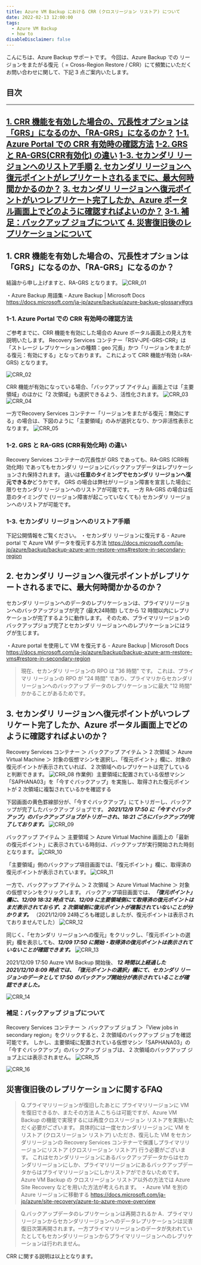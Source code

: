 ```yaml
---
title: Azure VM Backup における CRR (クロスリージョン リストア) について
date: 2022-02-13 12:00:00
tags:
  - Azure VM Backup
  - how to
disableDisclaimer: false
---
```


<!-- more -->
こんにちは、Azure Backup サポートです。
今回は、Azure Backup での リージョンをまたがる復元（ = Cross-Region Restore / CRR）にて頻繁にいただくお問い合わせに関して、下記 3 点ご案内いたします。


## 目次
-----------------------------------------------------------
[1. CRR 機能を有効した場合の、冗長性オプションは「GRS」になるのか、「RA-GRS」になるのか？](#1)
[1-1. Azure Portal での CRR 有効時の確認方法](#1-1)
[1-2. GRS と RA-GRS(CRR有効化) の違い](#1-2)
[1-3. セカンダリ リージョンへのリストア手順](#1-3)
[2. セカンダリ リージョンへ復元ポイントがレプリケートされるまでに、最大何時間かかるのか？](#2)
[3. セカンダリ リージョンへ復元ポイントがいつレプリケート完了したか、Azure ポータル画面上でどのように確認すればよいのか？](#3)
[3-1. 補足：バックアップ ジョブについて](#3-1)
[4. 災害復旧後のレプリケーションについて](#4)
-----------------------------------------------------------

## <a id="1"></a> 1. CRR 機能を有効した場合の、冗長性オプションは「GRS」になるのか、「RA-GRS」になるのか？

結論から申し上げますと、RA-GRS となります。
![CRR_01](https://user-images.githubusercontent.com/71251920/153718070-4b865afe-f876-47e2-afd0-2484e7889235.gif)

・Azure Backup 用語集 - Azure Backup | Microsoft Docs
https://docs.microsoft.com/ja-jp/azure/backup/azure-backup-glossary#grs

 


### <a id="1-1"></a> 1-1. Azure Portal での CRR 有効時の確認方法
ご参考までに、CRR 機能を有効にした場合の Azure ポータル画面上の見え方を説明いたします。 
Recovery Services コンテナー「RSV-JPE-GRS-CRR」は「ストレージ レプリケーションの種類：geo 冗長」かつ「リージョンをまたがる復元：有効にする」となっております。
これによって CRR 機能が有効 (=RA-GRS) となります。

![CRR_02](https://user-images.githubusercontent.com/71251920/153718069-e91606c7-4001-40d7-8ec1-4596719263c5.gif)

CRR 機能が有効になっている場合、「バックアップ アイテム」画面上では「主要領域」のほかに「2 次領域」も選択できるよう、活性化されます。
![CRR_03](https://user-images.githubusercontent.com/71251920/153718068-75b83793-921b-41ce-a330-4d957fd9e11f.gif)
![CRR_04](https://user-images.githubusercontent.com/71251920/153718067-585d2fb5-242b-4352-87e9-efbb5ba0984e.gif)

 一方でRecovery Services コンテナー「リージョンをまたがる復元：無効にする」の場合は、下図のように「主要領域」のみが選択となり、かつ非活性表示となります。
 ![CRR_05](https://user-images.githubusercontent.com/71251920/153718066-3ecee4e8-f824-49c1-bd0c-8e9fed23b2f1.png)

 ### <a id="1-2"></a> 1-2. GRS と RA-GRS (CRR有効化時) の違い
 Recovery Services コンテナーの冗長性が GRS であっても、RA-GRS (CRR有効化時) であってもセカンダリ リージョンにバックアップデータはレプリケーションされ保持されます。
 違いは**任意のタイミングでセカンダリ リージョンへ復元できるか**どうかです。
 GRS の場合は弊社がリージョン障害を宣言した場合に限りセカンダリ リージョンへのリストアが可能です。
 一方 RA-GRS の場合は任意のタイミングで (リージョン障害が起こっていなくても) セカンダリ リージョンへのリストアが可能です。

  ### <a id="1-3"></a> 1-3. セカンダリ リージョンへのリストア手順
下記公開情報をご覧ください。
・セカンダリ リージョンに復元する - Azure portal で Azure VM データを復元する方法
https://docs.microsoft.com/ja-jp/azure/backup/backup-azure-arm-restore-vms#restore-in-secondary-region


## <a id="2"></a> 2. セカンダリ リージョンへ復元ポイントがレプリケートされるまでに、最大何時間かかるのか？
セカンダリ リージョンへのデータのレプリケーションは、プライマリリージョンへのバックアップジョブが完了 (最大24時間) してから 12 時間以内にレプリケーションが完了するように動作します。
そのため、プライマリリージョンのバックアップジョブ完了とセカンダリ リージョンへのレプリケーションにはラグが生じます。

・Azure portal を使用して VM を復元する - Azure Backup | Microsoft Docs
https://docs.microsoft.com/ja-jp/azure/backup/backup-azure-arm-restore-vms#restore-in-secondary-region
> 現在、セカンダリ リージョンの RPO は "36 時間" です。 これは、プライマリ リージョンの RPO が "24 時間" であり、プライマリからセカンダリ リージョンへのバックアップ データのレプリケーションに最大 "12 時間" かかることがあるためです。

## <a id="3"></a> 3. セカンダリ リージョンへ復元ポイントがいつレプリケート完了したか、Azure ポータル画面上でどのように確認すればよいのか？
Recovery Services コンテナー ＞ バックアップ アイテム ＞ 2 次領域 ＞ Azure Virtual Machine ＞ 対象の仮想マシンを選択し、「復元ポイント」欄に、対象の復元ポイントが表示されていれば、 2 次領域へのレプリケートは完了していると判断できます。
![CRR_08](https://user-images.githubusercontent.com/71251920/153718060-4b01fca7-5815-4b8a-b2e8-3eb2f32ffa17.png)
作業例）主要領域に配置されている仮想マシン「SAPHANA03」を「今すぐバックアップ」を実施し、取得された復元ポイントが 2 次領域に複製されているかを確認する



下図画面の黄色罫線部分が、「今すぐバックアップ」にてトリガーし、バックアップが完了したバックアップ ジョブです。
***2021/12/9 17:50 に「今すぐバックアップ」のバックアップ ジョブがトリガーされ、18:21 ごろにバックアップが完了しております。***
![CRR_09](https://user-images.githubusercontent.com/71251920/153718059-212e67d8-e43b-483f-9f18-19906a8b0805.gif)

バックアップ アイテム ＞ 主要領域 ＞ Azure Virtual Machine 画面上の「最新の復元ポイント」に表示されている時刻は、バックアップが実行開始された時刻となります。
![CRR_10](https://user-images.githubusercontent.com/71251920/153718057-67e701d6-4f7b-44e7-bbfc-add77d52be00.jpg)

「主要領域」側のバックアップ項目画面では、「復元ポイント」欄に、取得済の復元ポイントが表示されています。
![CRR_11](https://user-images.githubusercontent.com/71251920/153718056-ffaa1520-c74a-424e-a0ed-b58585c6235d.png)

一方で、バックアップ アイテム ＞ 2 次領域 ＞ Azure Virtual Machine ＞ 対象の仮想マシンをクリックします。
バックアップ項目画面では、***「復元ポイント」欄に、12/09 18:32 時点では、12/09 に主要領域側にて取得済の復元ポイントはまだ表示されておらず、2 次領域側に復元ポイントが複製されていないことが分かります。***
（2021/12/09 24時ごろも確認しましたが、復元ポイントは表示されておりませんでした）
![CRR_12](https://user-images.githubusercontent.com/71251920/153718055-f4e602c6-942e-4542-bc68-1105e1e595d2.png)


同じく、「セカンダリ リージョンへの復元」をクリックし、「復元ポイントの選択」欄を表示しても、***12/09 17:50 に開始・取得済の復元ポイントは表示されていないことが確認できます。***
![CRR_13](https://user-images.githubusercontent.com/71251920/153718054-b2f2fa69-cee7-4fb6-9997-46186c01f2b2.png)

2021/12/09 17:50 Auzre VM Backup 開始後、 ***12 時間以上経過した 2021/12/10 8:09 時点では、「復元ポイントの選択」欄にて、セカンダリ リージョンのデータとして 17:50 のバックアップ開始分が表示されていることが確認できました。***

![CRR_14](https://user-images.githubusercontent.com/71251920/153718052-24c17913-41e2-4936-bb36-39735f087e94.png)

### <a id="3-1"></a> 補足：バックアップ ジョブについて
Recovery Services コンテナー ＞ バックアップ ジョブ ＞「View jobs in secondary region」をクリックすると、2 次領域のバックアップ ジョブを確認可能です。
しかし、主要領域に配置されている仮想マシン「SAPHANA03」の「今すぐバックアップ」のバックアップ ジョブは、 2 次領域のバックアップ ジョブ上には表示されません。
![CRR_15](https://user-images.githubusercontent.com/71251920/153718051-58d3846a-cb16-4509-982d-f9034093cf3d.gif)

![CRR_16](https://user-images.githubusercontent.com/71251920/153718050-bf4b2841-6c14-40fa-8c21-94d806c47872.jpg)
 
## <a id="4"></a> 災害復旧後のレプリケーションに関するFAQ
>Q.プライマリリージョンが復旧したあとに プライマリリージョンに VM を復旧できるか、またその方法
>A.こちらは可能ですが、Azure VM Backup の機能で実現するには再度クロスリージョン リストアを実施いただく必要がございます。
具体的には一度セカンダリリージョンに VM をリストア (クロスリージョン リストア) いただき、復元した VM をセカンダリリージョンの Recovery Services コンテナーで保護しプライマリリージョンにリストア (クロスリージョン リストア) 行う必要がございます。
これはセカンダリリージョンにあるバックアップデータからはセカンダリリージョンにしか、プライマリリージョンにあるバックアップデータからはプライマリリージョンにしかリストアができないためです。
Azure VM Backup の クロスリージョン リストア以外の方法では Azure Site Recovery などを用いた方法が考えられます。
・Azure VM を別の Azure リージョンに移動する
https://docs.microsoft.com/ja-jp/azure/site-recovery/azure-to-azure-move-overview

>Q.バックアップデータのレプリケーションは再開されるか
>A．プライマリリージョンからセカンダリリージョンへのデータレプリケーションは災害復旧次第再開されます。一方プライマリリージョンのデータが失われていたとしてもセカンダリリージョンからプライマリリージョンへのレプリケーションは行われません。



CRR に関する説明は以上となります。
